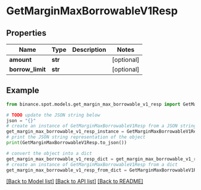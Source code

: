# GetMarginMaxBorrowableV1Resp


## Properties

Name | Type | Description | Notes
------------ | ------------- | ------------- | -------------
**amount** | **str** |  | [optional] 
**borrow_limit** | **str** |  | [optional] 

## Example

```python
from binance.spot.models.get_margin_max_borrowable_v1_resp import GetMarginMaxBorrowableV1Resp

# TODO update the JSON string below
json = "{}"
# create an instance of GetMarginMaxBorrowableV1Resp from a JSON string
get_margin_max_borrowable_v1_resp_instance = GetMarginMaxBorrowableV1Resp.from_json(json)
# print the JSON string representation of the object
print(GetMarginMaxBorrowableV1Resp.to_json())

# convert the object into a dict
get_margin_max_borrowable_v1_resp_dict = get_margin_max_borrowable_v1_resp_instance.to_dict()
# create an instance of GetMarginMaxBorrowableV1Resp from a dict
get_margin_max_borrowable_v1_resp_from_dict = GetMarginMaxBorrowableV1Resp.from_dict(get_margin_max_borrowable_v1_resp_dict)
```
[[Back to Model list]](../README.md#documentation-for-models) [[Back to API list]](../README.md#documentation-for-api-endpoints) [[Back to README]](../README.md)


